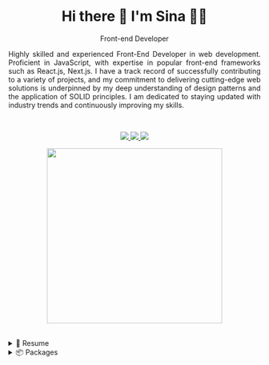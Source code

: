 <h1 align='center'>
  Hi there 👋 I'm Sina 👨‍💻
</h1>

<p align='center'>
 Front-end Developer
</p>

<p align='justify'>
Highly skilled and experienced Front-End Developer in web development. Proficient in 
JavaScript, with expertise in popular front-end frameworks such as React.js, Next.js. I have 
a track record of successfully contributing to a variety of projects, and my commitment to 
delivering cutting-edge web solutions is underpinned by my deep understanding of design 
patterns and the application of SOLID principles. I am dedicated to staying updated with 
industry trends and continuously improving my skills.
</p>

</br>

<p align='center'>  
  <a href="https://linkedin.com/in/sina-alizadeh-4436b68a" >
    <img src="https://img.shields.io/badge/linkedin-%230077B5.svg?&style=for-the-badge&logo=linkedin&logoColor=white" />
  </a>
  <a href="https://www.npmjs.com/~sina_mas">
    <img src="https://img.shields.io/badge/NPM-%23CB3837.svg?style=for-the-badge&logo=npm&logoColor=white" />        
  </a>
  <a href="https://medium.com/@sina.alizadeh120">
    <img src="https://img.shields.io/badge/Medium-12100E?style=for-the-badge&logo=medium&logoColor=white" />        
  </a> 
</p>

<p align='center'>
  <a href="#"><img src="https://github-readme-stats.vercel.app/api?username=SinaMAlizadeh&show_icons=true&count_private=true&theme=dark" width="350"></a>
</p>
<!-- <p align='center'>
   <a href="#"><img src="https://github-readme-stats.vercel.app/api/top-langs/?username=SinaMAlizadeh&layout=compact&theme=dark" ></a>
</p> -->
</br>
</hr>
<!-- <p align='center'>
  <img src="https://cdn.jsdelivr.net/gh/devicons/devicon/icons/javascript/javascript-original.svg" width="50px"/>
  <img src="https://cdn.jsdelivr.net/gh/devicons/devicon/icons/react/react-original.svg" width="50px" />
  <img src="https://cdn.jsdelivr.net/gh/devicons/devicon/icons/nextjs/nextjs-original-wordmark.svg" width="50px" />
  <img src="https://cdn.jsdelivr.net/gh/devicons/devicon/icons/typescript/typescript-original.svg" width="50px"/>
</p> -->
<!-- <p align='center'>
  <img src="https://cdn.jsdelivr.net/gh/devicons/devicon/icons/nodejs/nodejs-original-wordmark.svg" width="30px"/>
  <img src="https://cdn.jsdelivr.net/gh/devicons/devicon/icons/redux/redux-original.svg"  width="30px"/>
  <img src="https://cdn.jsdelivr.net/gh/devicons/devicon/icons/css3/css3-original.svg" width="30px" />
  <img src="https://cdn.jsdelivr.net/gh/devicons/devicon/icons/tailwindcss/tailwindcss-plain.svg"   width="30px"/>
  <img src="https://cdn.jsdelivr.net/gh/devicons/devicon/icons/nixos/nixos-original.svg" width="30px"/>

  <img src="https://cdn.jsdelivr.net/gh/devicons/devicon/icons/bootstrap/bootstrap-original.svg" width="30px"/>
  <img src="https://cdn.jsdelivr.net/gh/devicons/devicon/icons/storybook/storybook-original.svg"  width="30px"/>
  <img src="https://cdn.jsdelivr.net/gh/devicons/devicon/icons/git/git-original.svg" width="30px" />

  <img src="https://cdn.jsdelivr.net/gh/devicons/devicon/icons/sass/sass-original.svg" width="30px" />
  <img src="https://cdn.jsdelivr.net/gh/devicons/devicon/icons/webpack/webpack-original.svg" width="30px" />
  <img src="https://cdn.jsdelivr.net/gh/devicons/devicon/icons/html5/html5-original.svg" width="30px" />
  <img src="https://cdn.jsdelivr.net/gh/devicons/devicon/icons/angularjs/angularjs-original.svg" width="30px" />
  <img src="https://cdn.jsdelivr.net/gh/devicons/devicon/icons/materialui/materialui-original.svg" width="30px" />
  <img src="https://cdn.jsdelivr.net/gh/devicons/devicon/icons/gitlab/gitlab-original.svg"  width="30px" />
  <img src="https://cdn.jsdelivr.net/gh/devicons/devicon/icons/jest/jest-plain.svg" width="30px"  />
  <img src="https://cdn.jsdelivr.net/gh/devicons/devicon/icons/jquery/jquery-original.svg" width="30px"/>

</p>
 -->

<details>
  <summary>📃 Resume</summary>


## Education

- 📖 **Bachelor’s degree in Computer Software Engineering**\
📆 2008 - 2012


## Experience


<img align="right" src="https://img.shields.io/badge/JavaScript-323330?logo=javascript&logoColor=F7DF1E" />
<img align="right" src="https://img.shields.io/badge/TypeScript-007ACC?logo=typescript&logoColor=white" />
<img align="right" src="https://img.shields.io/badge/Sass-CC6699?logo=sass&logoColor=white" />
<img align="right" src="https://img.shields.io/badge/Ant%20Design-1890FF?logo=antdesign&logoColor=white" />
<img align="right" src="https://img.shields.io/badge/Redux-593D88?logo=redux&logoColor=white" />
<img align="right" src="https://img.shields.io/badge/next%20js-000000?logo=nextdotjs&logoColor=white" />
<img align="right" src="https://img.shields.io/badge/React-20232A?logo=react&logoColor=61DAFB" />



- **Front-end Developer**\
**🏢 SnappStore!**\
📆 2023 - moment\
👨‍💻 Improved API interaction, implemented PWA with QR-based menu, offline caching, automated model generation, streamlined error handling, centralized dashboard, real-time notifications, TDD, Agile collaboration.

<img align="right" src="https://img.shields.io/badge/npm-CB3837?logo=npm&logoColor=white" />
<img align="right" src="https://img.shields.io/badge/Webpack-8DD6F9?logo=Webpack&logoColor=white" />
<img align="right" src="https://img.shields.io/badge/JavaScript-323330?logo=javascript&logoColor=F7DF1E" />
<img align="right" src="https://img.shields.io/badge/TypeScript-007ACC?logo=typescript&logoColor=white" />
<img align="right" src="https://img.shields.io/badge/Sass-CC6699?logo=sass&logoColor=white" />
<img align="right" src="https://img.shields.io/badge/Material%20UI-007FFF?logo=mui&logoColor=white" />
<img align="right" src="https://img.shields.io/badge/Redux-593D88?logo=redux&logoColor=white" />
<img align="right" src="https://img.shields.io/badge/next%20js-000000?logo=nextdotjs&logoColor=white" />
<img align="right" src="https://img.shields.io/badge/React-20232A?logo=react&logoColor=61DAFB" />



- **Front-end Developer (Team Lead)**
- **🏢 Mazraeapp**\
📆 2022 - moment\
👨‍💻 Mazrae is a groundbreaking "super application" for farmers, with three integrated apps: "Farm," "Shop," and "Market," developed using Webpack micro front-end architecture. Led development, ensured coding standards, and provided innovative solutions using React.js, TypeScript, and Tailwind CSS. Implemented PWA features and web push notifications for offline access and timely updates on farm activities.


<img align="right" src="https://img.shields.io/badge/JavaScript-323330?logo=javascript&logoColor=F7DF1E" />
<img align="right" src="https://img.shields.io/badge/TypeScript-007ACC?logo=typescript&logoColor=white" />
<img align="right" src="https://img.shields.io/badge/Sass-CC6699?logo=sass&logoColor=white" />
<img align="right" src="https://img.shields.io/badge/next%20js-000000?logo=nextdotjs&logoColor=white" />
<img align="right" src="https://img.shields.io/badge/React-20232A?logo=react&logoColor=61DAFB" />


- **Front-end Developer**
- **🏢 Tehran Internet (*780#)**\
📆 2022 - 2023\
👨‍💻 Developed a Next.js PWA for tourism, enabling seamless booking of flights, buses, hotels, and international travel. Enhanced UI with advanced search and a responsive support dashboard, optimizing performance for efficient user experiences.


<img align="right" src="https://img.shields.io/badge/JavaScript-323330?logo=javascript&logoColor=F7DF1E" />
<img align="right" src="https://img.shields.io/badge/TypeScript-007ACC?logo=typescript&logoColor=white" />
<img align="right" src="https://img.shields.io/badge/Sass-CC6699?logo=sass&logoColor=white" />
<img align="right" src="https://img.shields.io/badge/C%23-239120?logo=csharp&logoColor=white" />
<img align="right" src="https://img.shields.io/badge/Microsoft%20SQL%20Server-CC2927?logo=microsoft%20sql%20server&logoColor=white" />
<img align="right" src="https://img.shields.io/badge/React-20232A?logo=react&logoColor=61DAFB" />
<img align="right" src="https://img.shields.io/badge/Angular-DD0031?logo=angular&logoColor=white" />


- **Full-Stack Developer**
- **🏢 Navaco Information Technology Co**\
📆 2018 - 2022\
👨‍💻 Led the development of a responsive payment web app with React.js, TypeScript, and Redux, ensuring seamless user experience. Engineered solutions for complex banking operations, integrated a customer loyalty program, and optimized performance by 30%.

<img align="right" src="https://img.shields.io/badge/JavaScript-323330?logo=javascript&logoColor=F7DF1E" />
<img align="right" src="https://img.shields.io/badge/TypeScript-007ACC?logo=typescript&logoColor=white" />
<img align="right" src="https://img.shields.io/badge/Sass-CC6699?logo=sass&logoColor=white" />
<img align="right" src="https://img.shields.io/badge/C%23-239120?logo=csharp&logoColor=white" />
<img align="right" src="https://img.shields.io/badge/Angular-DD0031?logo=angular&logoColor=white" />


- **Front End Developer**
- **🏢 Arman Insurance**\
📆 2017 - 2018


<img align="right" src="https://img.shields.io/badge/JavaScript-323330?logo=javascript&logoColor=F7DF1E" />
<img align="right" src="https://img.shields.io/badge/TypeScript-007ACC?logo=typescript&logoColor=white" />
<img align="right" src="https://img.shields.io/badge/Sass-CC6699?logo=sass&logoColor=white" />
<img align="right" src="https://img.shields.io/badge/Angular-DD0031?logo=angular&logoColor=white" />


- **Front End Developer**
- **🏢 HFJ**\
📆 2013 - 2017


</details>
<details>
  <summary>📦 Packages </summary>
  

| Name                 | A short summary                              | Install   | Downloads |
| -------------------- | -------------------------------------------- | --------- | --------- |
|  [angular-countdown-date-time](https://www.npmjs.com/package/angular-countdown-date-time)    | Angular countdown by end time   | ![NPM Version](https://img.shields.io/npm/v/angular-countdown-date-time)  | ![NPM Downloads](https://img.shields.io/npm/d18m/angular-countdown-date-time) |
 [reactjs-simple-table](https://www.npmjs.com/package/reactjs-simple-table) | A simple and reusable table for React | ![NPM Version](https://img.shields.io/npm/v/reactjs-simple-table) | ![NPM Downloads](https://img.shields.io/npm/d18m/reactjs-simple-table) | 
   [reactjs-simple-slider](https://www.npmjs.com/package/reactjs-simple-slider)| A simple and reusable image slider for React | ![NPM Version](https://img.shields.io/npm/v/reactjs-simple-slider) | ![NPM Downloads](https://img.shields.io/npm/d18m/reactjs-simple-slider) |
 [react-tags-in-textarea](https://www.npmjs.com/package/react-tags-in-textarea) | Add dynamic tagging capabilities to their React applications  text content area | ![NPM Version](https://img.shields.io/npm/v/react-tags-in-textarea) | ![NPM Downloads](https://img.shields.io/npm/d18m/react-tags-in-textarea)





</details>

